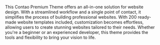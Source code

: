 This Contao Premium Theme offers an all-in-one solution for website design. With a streamlined workflow and a single point of contact, it simplifies the process of building professional websites. With 200 ready-made website templates included, customization becomes effortless, allowing users to create stunning websites tailored to their needs. Whether you're a beginner or an experienced developer, this theme provides the tools and flexibility to bring your vision to life.